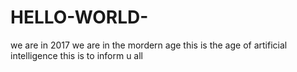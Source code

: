 # HELLO-WORLD-
we are in 2017
we are in the mordern age 
this is the age of artificial intelligence
this is to inform u all
